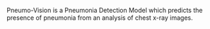 Pneumo-Vision is a Pneumonia Detection Model which predicts the presence of pneumonia from an analysis of chest x-ray images. 
